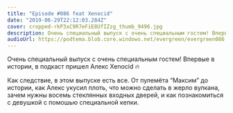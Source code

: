 ```yaml
---
title: "Episode #086 feat Xenocid"
date: "2019-06-29T22:12:03.284Z"
cover: cropped-rkP3xC9R7eFiE8UfIZzg_thumb_9496.jpg
description: Очень специальный выпуск с очень специальным гостем! Впервые в истории, в подкаст пришел Алекс Xenocid 🔥
audioUrl: https://podtema.blob.core.windows.net/evergreen/evergreen086.mp3
---
```


Очень специальный выпуск с очень специальным гостем! Впервые в истории, в подкаст пришел Алекс Xenocid 🔥

Как следствие, в этом выпуске есть все. От пулемёта “Максим” до истории, как Алекс укусил плоть, что можно сделать в жерло вулкана, зачем нужны восемь стеклянных входных дверей, и как познакомиться с девушкой с помошью специальной кепки.